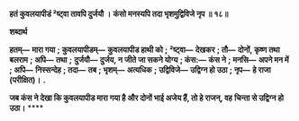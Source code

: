 **हतं कुवलयापीडं ²ष्ट्वा तावपि दुर्जयौ ।** **कंसो मनस्यपि तदा भृशमुद्विविजे नृप ॥ १८॥** 

**शब्दार्थ** 

**हतम्—** **मारा गया** **; कुवलयापीडम्—** **कुवलयापीड हाथी को** **; ²ष्ट्वा—** **देखकर** **; तौ—** **दोनों, कृष्ण तथा बलराम** **; अपि—** **तथा** **;** **दुर्जयौ—** **दुर्जय, न जीते जा सकने योग्य** **; कंस:—** **कंस ने** **; मनसि—** **अपने मन में** **; अपि—** **निस्सन्देह** **; तदा—** **तब** **; भृशम्—** **अत्यधिक** **; उद्विविजे—** **उद्विग्न हो उठा** **; नृप—** **हे राजा (परीक्षित)।** **.** 

**जब कंस ने देखा कि कुवलयापीड मारा गया है और दोनों भाई अजेय हैं, तो हे राजन्, वह** **चिन्ता से उद्विग्न हो उठा।** **** 